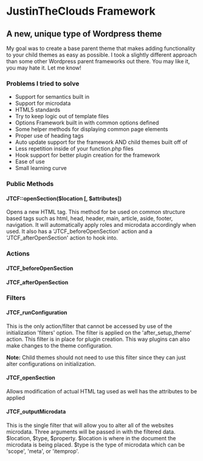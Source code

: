 # JustinTheClouds Framework

## A new, unique type of Wordpress theme

My goal was to create a base parent theme that makes adding functionality to your child themes as easy as possible. I took a slightly different approach than some other Wordpress parent frameworks out there. You may like it, you may hate it. Let me know!

### Problems I tried to solve

* Support for semantics built in
* Support for microdata
* HTML5 standards
* Try to keep logic out of template files
* Options Framework built in with common options defined
* Some helper methods for displaying common page elements
* Proper use of heading tags
* Auto update support for the framework AND child themes built off of
* Less repetition inside of your function.php files
* Hook support for better plugin creation for the framework
* Ease of use
* Small learning curve

### Public Methods

#### JTCF::openSection($location [, $attributes])

Opens a new HTML tag. This method for be used on common structure based tags such as html, head, header, main, article, aside, footer, navigation. It will automatically apply roles and microdata accordingly when used. It also has a 'JTCF_beforeOpenSection' action and a 'JTCF_afterOpenSection' action to hook into.

### Actions

#### JTCF_beforeOpenSection

#### JTCF_afterOpenSection

### Filters

#### JTCF_runConfiguration

This is the only action/filter that cannot be accessed by use of the initialization 'filters' option. The filter is applied on the 'after_setup_theme' action. This filter is in place for plugin creation. This way plugins can also make changes to the theme configuration. 

**Note:** Child themes should not need to use this filter since they can just alter configurations on initialization.

#### JTCF_openSection

Allows modification of actual HTML tag used as well has the attributes to be applied

#### JTCF_outputMicrodata

This is the single filter that will allow you to alter all of the websites microdata. Three arguments will be passed in with the filtered data. $location, $type, $property. $location is where in the document the microdata is being placed. $type is the type of microdata which can be 'scope', 'meta', or 'itemprop'.